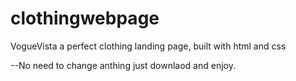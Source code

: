 # clothingwebpage
VogueVista a perfect clothing landing page, built with html and css

--No need to change anthing just downlaod and enjoy.
